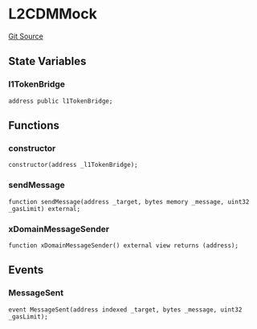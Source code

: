 # L2CDMMock
[Git Source](https://github.com/Passageway-Protocol/passageway-contracts/blob/b1d863b56b7778896c93bea0b98299fccb2c787f/contracts/optimism/mocks/L2CDMMock.sol)


## State Variables
### l1TokenBridge

```solidity
address public l1TokenBridge;
```


## Functions
### constructor


```solidity
constructor(address _l1TokenBridge);
```

### sendMessage


```solidity
function sendMessage(address _target, bytes memory _message, uint32 _gasLimit) external;
```

### xDomainMessageSender


```solidity
function xDomainMessageSender() external view returns (address);
```

## Events
### MessageSent

```solidity
event MessageSent(address indexed _target, bytes _message, uint32 _gasLimit);
```

